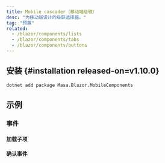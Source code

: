 ```yaml
---
title: Mobile cascader（移动端级联）
desc: "为移动端设计的级联选择器。"
tag: "预置"
related:
  - /blazor/components/lists
  - /blazor/components/tabs
  - /blazor/components/buttons
---
```


## 安装 {#installation released-on=v1.10.0}

```shell
dotnet add package Masa.Blazor.MobileComponents
```

## 示例

### 事件

#### 加载子项

<masa-example file="Examples.mobiles.mobile_cascader.LoadChildren"></masa-example>

#### 确认事件

<masa-example file="Examples.mobiles.mobile_cascader.OnConfirm"></masa-example>
